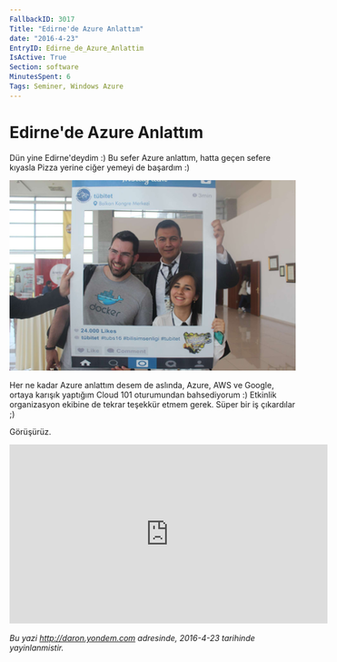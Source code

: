 ```yaml
---
FallbackID: 3017
Title: "Edirne'de Azure Anlattım"
date: "2016-4-23"
EntryID: Edirne_de_Azure_Anlattim
IsActive: True
Section: software
MinutesSpent: 6
Tags: Seminer, Windows Azure
---
```

# Edirne'de Azure Anlattım
Dün yine Edirne'deydim :) Bu sefer Azure anlattım, hatta geçen sefere kıyasla Pizza yerine ciğer yemeyi de başardım :) 

![](media/Edirne_de_Azure_Anlattim/edirne-azure.jpg)

Her ne kadar Azure anlattım desem de aslında, Azure, AWS ve Google, ortaya karışık yaptığım Cloud 101 oturumundan bahsediyorum :) Etkinlik organizasyon ekibine de tekrar teşekkür etmem gerek. Süper bir iş çıkardılar ;)

Görüşürüz.

<iframe width="560" height="315" src="https://www.youtube.com/embed/7Zmlx0T-l9o" frameborder="0" allowfullscreen></iframe>

*Bu yazi http://daron.yondem.com adresinde, 2016-4-23 tarihinde yayinlanmistir.*
